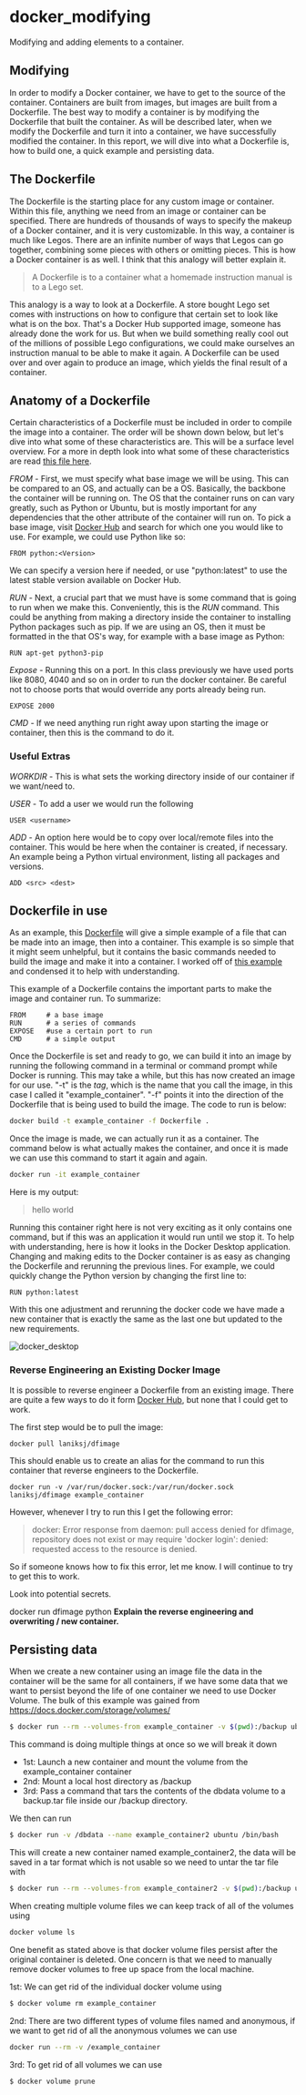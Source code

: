 # docker_modifying

Modifying and adding elements to a container.

## Modifying

In order to modify a Docker container, we have to get to the source of the container. Containers are built from images, but images are built from a Dockerfile. The best way to modify a container is by modifying the Dockerfile that built the container. As will be described later, when we modify the Dockerfile and turn it into a container, we have successfully modified the container. In this report, we will dive into what a Dockerfile is, how to build one, a quick example and persisting data.

## The Dockerfile

The Dockerfile is the starting place for any custom image or container. Within this file, anything we need from an image or container can be specified. There are hundreds of thousands of ways to specify the makeup of a Docker container, and it is very customizable. In this way, a container is much like Legos. There are an infinite number of ways that Legos can go together, combining some pieces with others or omitting pieces. This is how a Docker container is as well. I think that this analogy will better explain it.

> A Dockerfile is to a container what a homemade instruction manual is to a Lego set.

This analogy is a way to look at a Dockerfile. A store bought Lego set comes with instructions on how to configure that certain set to look like what is on the box. That's a Docker Hub supported image, someone has already done the work for us. But when we build something really cool out of the millions of possible Lego configurations, we could make ourselves an instruction manual to be able to make it again. A Dockerfile can be used over and over again to produce an image, which yields the final result of a container.

## Anatomy of a Dockerfile

Certain characteristics of a Dockerfile must be included in order to compile the image into a container. The order will be shown down below, but let's dive into what some of these characteristics are. This will be a surface level overview. For a more in depth look into what some of these characteristics are read [this file here](https://gist.github.com/adamveld12/4815792fadf119ef41bd). 

*FROM* - First, we must specify what base image we will be using. This can be compared to an OS, and actually can be a OS. Basically, the backbone the container will be running on. The OS that the container runs on can vary greatly, such as Python or Ubuntu, but is mostly important for any dependencies that the other attribute of the container will run on. To pick a base image, visit [Docker Hub](hub.docker.com) and search for which one you would like to use. For example, we could use Python like so:

```Docker
FROM python:<Version>
```

We can specify a version here if needed, or use "python:latest" to use the latest stable version available on Docker Hub. 

*RUN* - Next, a crucial part that we must have is some command that is going to run when we make this. Conveniently, this is the *RUN* command. This could be anything from making a directory inside the container to installing Python packages such as pip. If we are using an OS, then it must be formatted in the that OS's way, for example with a base image as Python:

```Docker
RUN apt-get python3-pip
```

*Expose* - Running this on a port. In this class previously we have used ports like 8080, 4040 and so on in order to run the docker container. Be careful not to choose ports that would override any ports already being run.

```Docker
EXPOSE 2000
```

*CMD* - If we need anything run right away upon starting the image or container, then this is the command to do it. 

### Useful Extras

*WORKDIR* - This is what sets the working directory inside of our container if we want/need to.

*USER* - To add a user we would run the following

```Docker
USER <username>
```
*ADD* - An option here would be to copy over local/remote files into the container. This would be here when the container is created, if necessary. An example being a Python virtual environment, listing all packages and versions. 

```Docker
ADD <src> <dest>
```

## Dockerfile in use

As an example, this [Dockerfile](/Dockerfile) will give a simple example of a file that can be made into an image, then into a container. This example is so simple that it might seem unhelpful, but it contains the basic commands needed to build the image and make it into a container. I worked off of [this example](https://www.codingforentrepreneurs.com/blog/simple-docker) and condensed it to help with understanding.

This example of a Dockerfile contains the important parts to make the image and container run. To summarize:

```docker
FROM     # a base image
RUN      # a series of commands
EXPOSE   #use a certain port to run
CMD      # a simple output
```

Once the Dockerfile is set and ready to go, we can build it into an image by running the following command in a terminal or command prompt while Docker is running. This may take a while, but this has now created an image for our use. "-t" is the *tag*, which is the name that you call the image, in this case I called it "example_container". "-f" points it into the direction of the Dockerfile that is being used to build the image. The code to run is below:

```bash
docker build -t example_container -f Dockerfile .
```

Once the image is made, we can actually run it as a container. The command below is what actually makes the container, and once it is made we can use this command to start it again and again. 

```bash
docker run -it example_container
```

Here is my output:

> hello world

Running this container right here is not very exciting as it only contains one command, but if this was an application it would run until we stop it. To help with understanding, here is how it looks in the Docker Desktop application. Changing and making edits to the Docker container is as easy as changing the Dockerfile and rerunning the previous lines. For example, we could quickly change the Python version by changing the first line to:

```Docker
RUN python:latest
```
With this one adjustment and rerunning the docker code we have made a new container that is exactly the same as the last one but updated to the new requirements.

![docker_desktop](example_container_output.png)

### Reverse Engineering an Existing Docker Image

It is possible to reverse engineer a Dockerfile from an existing image. There are quite a few ways to do it form [Docker Hub](https://hub.docker.com/r/laniksj/dfimage), but none that I could get to work. 

The first step would be to pull the image:
```Docker
docker pull laniksj/dfimage
```

This should enable us to create an alias for the command to run this container that reverse engineers to the Dockerfile.

```Docker
docker run -v /var/run/docker.sock:/var/run/docker.sock laniksj/dfimage example_container
```

However, whenever I try to run this I get the following error:

> docker: Error response from daemon: pull access denied for dfimage, repository does not exist or may require 'docker login': denied: requested access to the resource is denied.

So if someone knows how to fix this error, let me know. I will continue to try to get this to work.

Look into potential secrets. 

docker run dfimage python
**Explain the reverse engineering and overwriting / new container.**

## Persisting data

When we create a new container using an image file the data in the container will be the same for all containers, if we have some data that we want to persist beyond the life of one container we need to use Docker Volume. The bulk of this example was gained from https://docs.docker.com/storage/volumes/

```bash
$ docker run --rm --volumes-from example_container -v $(pwd):/backup ubuntu tar cvf /backup/backup.tar /dbdata
```
This command is doing multiple things at once so we will break it down

- 1st: Launch a new container and mount the volume from the example_container container
- 2nd: Mount a local host directory as /backup
- 3rd: Pass a command that tars the contents of the dbdata volume to a backup.tar file inside our /backup directory.

We then can run 

```bash
$ docker run -v /dbdata --name example_container2 ubuntu /bin/bash
```
This will create a new container named example_container2, the data will be saved in a tar format which is not usable so we need to untar the tar file with

```bash
$ docker run --rm --volumes-from example_container2 -v $(pwd):/backup ubuntu bash -c "cd /dbdata && tar xvf /backup/backup.tar --strip 1"
```

When creating multiple volume files we can keep track of all of the volumes using
```bash
docker volume ls
```


One benefit as stated above is that docker volume files persist after the original container is deleted. One concern is that we need to manually remove docker volumes to free up space from the local machine.

1st: We can get rid of the individual docker volume using

```bash
$ docker volume rm example_container
```

2nd: There are two different types of volume files named and anonymous, if we want to get rid of all the anonymous volumes we can use

```bash
docker run --rm -v /example_container
```

3rd: To get rid of all volumes we can use

```bash
$ docker volume prune
```


